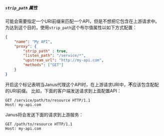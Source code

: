 ##### `strip_path` 属性

可能会需要指定一个URI前缀来匹配一个API，但是不想把它包含在上游请求中。
为达到这个目的，使用`strip_path`这个布尔值属性以如下方式配置：

```json
{
    "name": "My API",
    "proxy": {
        "strip_path" : true,
        "listen_path": "/service/*",
        "upstream_url": "http://my-api.com",
        "methods": ["GET"]
    }
}
```

开启这个标记表明当Janus代理这个API时，在上游请求URI中，**不**应该包含配配的URI前缀。
比如，下面的客户端发送请求到上面配置API：

```http
GET /service/path/to/resource HTTP/1.1
Host: my-api.com
```

Janus将会发送下面的请求到上游服务：

```http
GET /path/to/resource HTTP/1.1
Host: my-api.com
```
